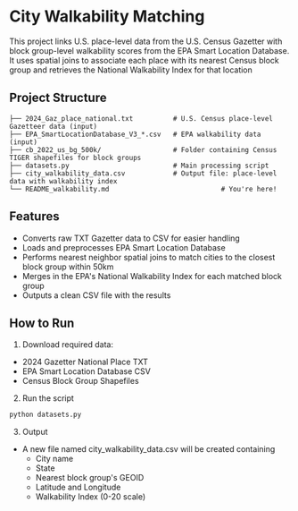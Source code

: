 # City Walkability Matching
This project links U.S. place-level data from the U.S. Census Gazetter with block group-level walkability scores from the EPA Smart Location Database. It uses spatial joins to associate each place with its nearest Census block group and retrieves the National Walkability Index for that location

## Project Structure
```graphsql
├── 2024_Gaz_place_national.txt          # U.S. Census place-level Gazetteer data (input)
├── EPA_SmartLocationDatabase_V3_*.csv   # EPA walkability data (input)
├── cb_2022_us_bg_500k/                  # Folder containing Census TIGER shapefiles for block groups
├── datasets.py                          # Main processing script
├── city_walkability_data.csv            # Output file: place-level data with walkability index
└── README_walkability.md                            # You're here!
```

## Features
- Converts raw TXT Gazetter data to CSV for easier handling
- Loads and preprocesses EPA Smart Location Database
- Performs nearest neighbor spatial joins to match cities to the closest block group within 50km
- Merges in the EPA's National Walkability Index for each matched block group
- Outputs a clean CSV file with the results

## How to Run
1. Download required data:
- 2024 Gazetter National Place TXT
- EPA Smart Location Database CSV
- Census Block Group Shapefiles
2. Run the script
```bash
python datasets.py
```
3. Output
- A new file named city_walkability_data.csv will be created containing
    - City name
    - State
    - Nearest block group's GEOID
    - Latitude and Longitude
    - Walkability Index (0-20 scale)
